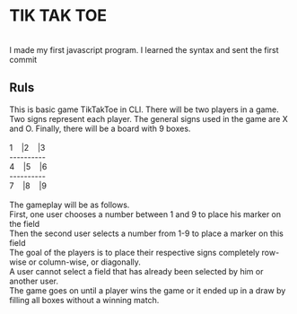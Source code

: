 <h1> TIK TAK TOE </h1><br>
I made my first javascript program. I learned the syntax and sent the first commit 
<h2>Ruls</h2>
This is basic game TikTakToe in CLI. There will be two players in a game. Two signs represent each player. The general signs used in the game are X and O. Finally, there will be a board with 9 boxes.<br>
<br>
1  &nbsp&nbsp  |2  &nbsp&nbsp  |3 &nbsp  <br>
----------      <br>
4  &nbsp&nbsp  |5  &nbsp&nbsp  |6 &nbsp  <br>
----------      <br>
7  &nbsp&nbsp  |8  &nbsp&nbsp  |9  &nbsp  <br>
<br>
The gameplay will be as follows.
<br>
First, one user chooses a number between 1 and 9 to place his marker on the field<br>
Then the second user selects a number from 1-9 to place a marker on this field<br>
The goal of the players is to place their respective signs completely row-wise or column-wise, or diagonally.<br>
A user cannot select a field that has already been selected by him or another user. <br>
The game goes on until a player wins the game or it ended up in a draw by filling all boxes without a winning match.<br>
